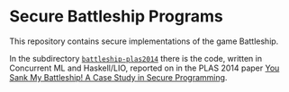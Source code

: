 Secure Battleship Programs
====================================================================

This repository contains secure implementations of the game
Battleship.

In the subdirectory [`battleship-plas2014`](../main/plas2014)
there is the code, written in Concurrent ML and Haskell/LIO,
reported on in the PLAS 2014 paper
[You Sank My Battleship! A Case Study in Secure Programming](https://dl.acm.org/doi/10.1145/2637113.2637115).
